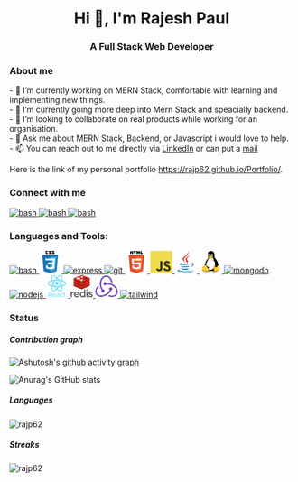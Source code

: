 <h1 align="center">Hi 👋, I'm Rajesh Paul</h1>
<h3 align="center">A Full Stack Web Developer</h3>

<h3>About me</h1>
- 🔭 I’m currently working on MERN Stack, comfortable with learning and implementing new things.<br>
- 🌱 I’m currently going more deep into Mern Stack and speacially backend.<br>
- 👯 I’m looking to collaborate on real products while working for an organisation.<br>
- 💬 Ask me about MERN Stack, Backend, or Javascript i would love to help.<br>
- 📫 You can reach out to me directly via <a href="https://www.linkedin.com/in/rajesh-paul-584a4b1b0/">LinkedIn</a> or can put a <a href="mailto:Rp0399451@gmail.com">mail</a>
<br>

Here is the link of my personal portfolio https://rajp62.github.io/Portfolio/.

<h3 align="left">Connect with me </h3>
<p align="left"><a href="https://www.linkedin.com/in/rajesh-paul-584a4b1b0/" target="_blank" rel="noreferrer"> <img src="https://upload.wikimedia.org/wikipedia/commons/thumb/c/c9/Linkedin.svg/1200px-Linkedin.svg.png" alt="bash" width="31"/> </a>
  <a href="mailto:Rp0399451@gmail.com" target="_blank" rel="noreferrer"> <img src="https://cdn-icons-png.flaticon.com/512/281/281769.png" alt="bash" width="31"/> </a>
  </a>
  <a href="https://twitter.com/RajeshP40409463" target="_blank" rel="noreferrer"> <img src="https://cdn-icons-png.flaticon.com/512/124/124021.png" alt="bash" width="31" height="31"/> </a>
  </p>

  </a>


<h3 align="left">Languages and Tools:</h3>
<p align="left"> <a href="https://www.gnu.org/software/bash/" target="_blank" rel="noreferrer"> <img src="https://img.icons8.com/plasticine/100/000000/bash.png" alt="bash" width="40" height="40"/>  </a> <a href="https://www.w3schools.com/css/" target="_blank" rel="noreferrer"> <img src="https://raw.githubusercontent.com/devicons/devicon/master/icons/css3/css3-original-wordmark.svg" alt="css3" width="40" height="40"/> </a> <a href="https://expressjs.com" target="_blank" rel="noreferrer"> <img src="https://images.tute.io/tute/topic/express-js.png" alt="express" width="40" height="40"/> </a> <a href="https://git-scm.com/" target="_blank" rel="noreferrer"> <img src="https://www.vectorlogo.zone/logos/git-scm/git-scm-icon.svg" alt="git" width="40" height="40"/> </a> <a href="https://www.w3.org/html/" target="_blank" rel="noreferrer"> <img src="https://raw.githubusercontent.com/devicons/devicon/master/icons/html5/html5-original-wordmark.svg" alt="html5" width="40" height="40"/> </a> <a href="https://developer.mozilla.org/en-US/docs/Web/JavaScript" target="_blank" rel="noreferrer"> <img src="https://raw.githubusercontent.com/devicons/devicon/master/icons/javascript/javascript-original.svg" alt="javascript" width="40" height="40"/> </a> <a href="https://www.java.com" target="_blank" rel="noreferrer"> <img src="https://raw.githubusercontent.com/devicons/devicon/master/icons/java/java-original.svg" alt="java" width="40" height="40"/> </a> <a href="https://www.linux.org/" target="_blank" rel="noreferrer"> <img src="https://raw.githubusercontent.com/devicons/devicon/master/icons/linux/linux-original.svg" alt="linux" width="40" height="40"/> </a> <a href="https://www.mongodb.com/" target="_blank" rel="noreferrer"> <img  src="https://assets-global.website-files.com/6009f6f109d51e60b911ba53/60232c7fee9f278674db9c2c_9kib-354x415-unnamed-mongodb-logo-sv-11562860723mgempnmrq3.png" alt="mongodb" width="40" height="40"/> </a> <a href="https://nodejs.org" target="_blank" rel="noreferrer"> <img src="https://www.the-guild.dev/blog-assets/nodejs-esm/nodejs_logo.png" alt="nodejs" width="40" height="40"/> </a> <a href="https://reactjs.org/" target="_blank" rel="noreferrer"> <img src="https://raw.githubusercontent.com/devicons/devicon/master/icons/react/react-original-wordmark.svg" alt="react" width="40" height="40"/> </a> <a href="https://redis.io" target="_blank" rel="noreferrer"> <img src="https://raw.githubusercontent.com/devicons/devicon/master/icons/redis/redis-original-wordmark.svg" alt="redis" width="40" height="40"/> </a> <a href="https://redux.js.org" target="_blank" rel="noreferrer"> <img src="https://raw.githubusercontent.com/devicons/devicon/master/icons/redux/redux-original.svg" alt="redux" width="40" height="40"/> </a> <a href="https://tailwindcss.com/" target="_blank" rel="noreferrer"> <img src="https://www.vectorlogo.zone/logos/tailwindcss/tailwindcss-icon.svg" alt="tailwind" width="40" height="40"/> </a> </p>


<h3>Status</h3>

<h5>Contribution graph</h5>

[![Ashutosh's github activity graph](https://activity-graph.herokuapp.com/graph?username=RajP62&theme=react-dark)](https://github.com/RajP62/github-readme-activity-graph)


![Anurag's GitHub stats](https://github-readme-stats.vercel.app/api?username=rajp62&show_icons=true&theme=radical)

<h5>Languages</h5>

<p><img align="center" src="https://github-readme-stats.vercel.app/api/top-langs?username=rajp62&show_icons=true&locale=en&layout=compact&hide=css" alt="rajp62" /></p>

<h5>Streaks</h5>
<p><img align="center" src="https://github-readme-streak-stats.herokuapp.com/?user=rajp62&" alt="rajp62" /></p>
